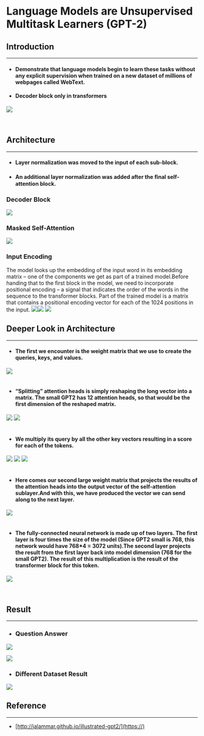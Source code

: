 # Language Models are Unsupervised Multitask Learners (GPT-2)

## Introduction 
---
* #### Demonstrate that language models begin to learn these tasks without any explicit supervision when trained on a new dataset of millions of webpages called WebText.
* #### Decoder block only in transformers
![](https://i.imgur.com/RTpOICR.jpg)

<br/>


## Architecture
---
* #### Layer normalization was moved to the input of each sub-block.
* #### An additional layer normalization was added after the ﬁnal self-attention block.

### Decoder Block
![](https://i.imgur.com/QYAtuAj.jpg)
### Masked Self-Attention
![](https://i.imgur.com/6lMs3xt.jpg)
### Input Encoding
The model looks up the embedding of the input word in its embedding matrix – one of the components we get as part of a trained model.Before handing that to the first block in the model, we need to incorporate positional encoding – a signal that indicates the order of the words in the sequence to the transformer blocks. Part of the trained model is a matrix that contains a positional encoding vector for each of the 1024 positions in the input.
![](https://i.imgur.com/aByLgQs.jpg)![](https://i.imgur.com/HFldHY4.jpg)
![](https://i.imgur.com/RvQUEmx.jpg)
<br/>

## Deeper Look in Architecture
---
* #### The first we encounter is the weight matrix that we use to create the queries, keys, and values.
![](https://i.imgur.com/cNN2Ky4.jpg)
<br/>
<br/>
* #### “Splitting” attention heads is simply reshaping the long vector into a matrix. The small GPT2 has 12 attention heads, so that would be the first dimension of the reshaped matrix.
![](https://i.imgur.com/5tHUDit.jpg)
![](https://i.imgur.com/la0wEQC.jpg)
<br/>
<br/>
* #### We multiply its query by all the other key vectors resulting in a score for each of the tokens.
![](https://i.imgur.com/ONoqXcj.jpg)
![](https://i.imgur.com/sjWUlSS.jpg)
![](https://i.imgur.com/Ea4tFmt.jpg)
<br/>
<br/>
* #### Here comes our second large weight matrix that projects the results of the attention heads into the output vector of the self-attention sublayer.And with this, we have produced the vector we can send along to the next layer.
![](https://i.imgur.com/bM7iwou.jpg)
<br/>
<br/>
* #### The fully-connected neural network is made up of two layers. The first layer is four times the size of the model (Since GPT2 small is 768, this network would have 768*4 = 3072 units).The second layer projects the result from the first layer back into model dimension (768 for the small GPT2). The result of this multiplication is the result of the transformer block for this token.
![](https://i.imgur.com/KnzNVAz.jpg)



<br/>

## Result
---
* ### Question Answer
![](https://i.imgur.com/G9rDO2A.jpg)

![](https://i.imgur.com/zV5I0Cn.jpg)
<br/>
* ### Different Dataset Result
![](https://i.imgur.com/1oov5zI.png)
<br/>

## Reference
---
* [http://jalammar.github.io/illustrated-gpt2/](https://)



